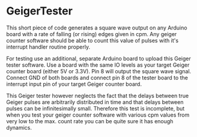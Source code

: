 # GeigerTester
This short piece of code generates a square wave output on any Arduino board with a rate of falling (or rising) edges
given in cpm. Any geiger counter software should be able to count this value of pulses with it's interrupt handler 
routine properly.

For testing use an additional, separate Arduino board to upload this Geiger tester software. Use a board with the same IO levels as your target Geiger counter board (either 5V or 3.3V). Pin 8 will output the square wave signal. Connect GND of both boards and 
connect pin 8 of the tester board to the interrupt input pin of your target Geiger counter board.

This Geiger tester however neglects the fact that the delays between true Geiger pulses are arbitrarily distributed in time 
and that delays between pulses can be infinitesimally small. Therefore this test is incomplete, but when you test your geiger 
counter software with various cpm values from very low to the max. count rate you can be quite sure it has enough dynamics.
